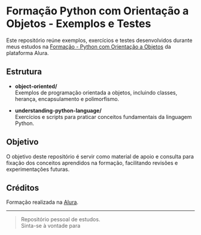 # Formação Python com Orientação a Objetos - Exemplos e Testes

Este repositório reúne exemplos, exercícios e testes desenvolvidos durante meus estudos na [Formação - Python com Orientação a Objetos](https://cursos.alura.com.br/formacao-linguagem-python) da plataforma Alura.

## Estrutura

- **object-oriented/**  
  Exemplos de programação orientada a objetos, incluindo classes, herança, encapsulamento e polimorfismo.

- **understanding-python-language/**  
  Exercícios e scripts para praticar conceitos fundamentais da linguagem Python.

## Objetivo

O objetivo deste repositório é servir como material de apoio e consulta para fixação dos conceitos aprendidos na formação, facilitando revisões e experimentações futuras.

## Créditos

Formação realizada na [Alura](https://cursos.alura.com.br/formacao-linguagem-python).

---

> Repositório pessoal de estudos.  
> Sinta-se à vontade para